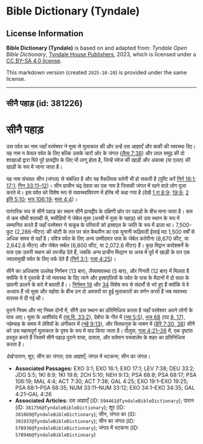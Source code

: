 # Bible Dictionary (Tyndale)

## License Information

**Bible Dictionary (Tyndale)** is based on and adapted from: _Tyndale Open Bible Dictionary_, [Tyndale House Publishers](https://tyndaleopenresources.com/), 2023, which is licensed under a [CC BY-SA 4.0 license](https://creativecommons.org/licenses/by-sa/4.0/legalcode.en).

This markdown version (created `2025-10-20`) is provided under the same license.



--------------------------------

## सीनै पहाड़ (id: 381226)

सीनै पहाड़
==========

उस पर्वत का नाम जहाँ परमेश्वर ने मूसा से मुलाकात की और उन्हें दस आज्ञाएँ और बाकी की व्यवस्था दिए। यह नाम न केवल पर्वत के लिए बल्कि उसके चारों ओर के जंगल ([लैव्य 7:38](https://ref.ly/Lev7:38)) और लाल समुद्र की दो शाखाओं द्वारा घिरे पूरे प्रायद्वीप के लिए भी लागू होता है, जिन्हें स्वेज की खाड़ी और अकाबा (या एलत) की खाड़ी के रूप में जाना जाता है।

यह नाम संभवतः सीन (जंगल) से संबंधित है और यह वैकल्पिक वर्तनी भी हो सकती है (पुष्टि करें [निर्ग 16:1](https://ref.ly/Exod16:1); [17:1](https://ref.ly/Exod17:1); [गिन 33:11–12](https://ref.ly/Num33:11-Num33:12))। सीन प्राचीन चंद्र देवता का एक नाम है जिसकी जंगल में रहने वाले लोग पूजा करते थे। इस पर्वत को विशेष रूप से व्यवस्थाविवरण में होरेब भी कहा गया है (देखें [1 रा 8:9](https://ref.ly/1Kgs8:9); [19:8](https://ref.ly/1Kgs19:8); [2 इति 5:10](https://ref.ly/2Chr5:10); [भज 106:19](https://ref.ly/Ps106:19); [मला 4:4](https://ref.ly/Mal4:4))।

पारंपरिक रूप से सीनै पहाड़ का स्थान सीनै प्रायद्वीप के दक्षिणी छोर पर पहाड़ों के बीच माना जाता है। कम से कम चौथी शताब्दी से, मसीहियों ने जेबेल मूसा (अरबी में मूसा के पहाड़) को उस स्थान के रूप में सम्मानित करते हैं जहाँ परमेश्वर ने याकूब के परिवारों को इस्राएल के जाति के रूप में ढाला था। 7,500\-फुट (2,286\-मीटर) की चोटी के तल पर संत कैथरीन का एक युनानी रूढ़िवादी ईसाई मठ 1,500 वर्षों से अधिक समय से वहाँ है। पवित्र पर्वत के लिए अन्य उम्मीदवार पास के जेबेल कतेरीना (8,670 फीट, या 2,642\.6 मीटर) और जेबेल सर्बल (6,800 फीट, या 2,072\.6 मीटर) हैं। कुछ विद्वान कादेशबर्ने के पास एक उत्तरी स्थान को तरजीह देते हैं, जबकि अन्य प्राचीन मिद्यान या अरब में पूर्व में खाड़ी के पार एक ज्वालामुखी पर्वत के लिए तर्क देते हैं ([निर्ग 3:1](https://ref.ly/Exod3:1); [गला 4:25](https://ref.ly/Gal4:25))।

सीनै का अधिकांश उल्लेख निर्गमन (13 बार), लैव्यव्यवस्था (5 बार), और गिनती (12 बार) में मिलता है क्योंकि ये वे पुस्तकें हैं जो व्यवस्था के दिए जाने और इस्राएलियों के पर्वत के पास के मैदानों में दो साल के छावनी डालने के बारे में बताती हैं।। [निर्गमन 19](https://ref.ly/Exod19:1-Exod19:25) और [34](https://ref.ly/Exod34:1-Exod34:35) विशेष रूप से संदर्भों से भरे हुए हैं क्योंकि ये वे अध्याय हैं जो मूसा और यहोवा के बीच उन दो अवसरों पर हुई मुलाकातों का वर्णन करते हैं जब व्यवस्था वास्तव में दी गई थी।

पुराने नियम और नए नियम दोनों में, सीनै उस स्थान का प्रतिनिधित्व करता है जहाँ परमेश्वर अपने लोगों के पास आए। मूसा के आशीर्वाद में ([व्य.वि. 33:2](https://ref.ly/Deut33:2)), देबोरा के गीत में ([न्या 5:5](https://ref.ly/Judg5:5)), [भज 68](https://ref.ly/Ps68:1-Ps68:35) (पद [8, 17](https://ref.ly/Ps68:8,Ps68:17)), नहेम्याह के समय में लेवियों के अंगीकार में ([नहे 9:13](https://ref.ly/Neh9:13)), और स्तिफनुस के भाषण में ([प्रेरि 7:30, 38](https://ref.ly/Acts7:30,Acts7:38)) सीनै को उस महत्वपूर्ण मुलाकात के दृश्य के रूप में याद किया जाता है। पौलुस, [गला 4:21–26](https://ref.ly/Gal4:21-Gal4:26) में, एक दृष्टांत प्रस्तुत करते हैं जिसमें सीनै पहाड़ पुराने वाचा, दासता, और वर्तमान यरूशलेम के शहर का प्रतिनिधित्व करता है। 

*देखें* पारान; शूर; सीन का जंगल; दस आज्ञाएँ; जंगल में भटकना; सीन का जंगल।

* **Associated Passages:** EXO 3:1; EXO 16:1; EXO 17:1; LEV 7:38; DEU 33:2; JDG 5:5; 1KI 8:9; 1KI 19:8; 2CH 5:10; NEH 9:13; PSA 68:8; PSA 68:17; PSA 106:19; MAL 4:4; ACT 7:30; ACT 7:38; GAL 4:25; EXO 19:1–EXO 19:25; PSA 68:1–PSA 68:35; NUM 33:11–NUM 33:12; EXO 34:1–EXO 34:35; GAL 4:21–GAL 4:26
* **Associated Articles:** दस आज्ञाएँ (ID: `594461@TyndaleBibleDictionary`); पारान (ID: `381756@TyndaleBibleDictionary`); शूर (ID: `381869@TyndaleBibleDictionary`); सीन, जंगल का (ID: `381937@TyndaleBibleDictionary`); सीन का जंगल  (ID: `578936@TyndaleBibleDictionary`); जंगल में भटकना (ID: `578946@TyndaleBibleDictionary`)

